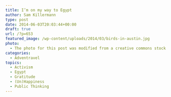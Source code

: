 ```yaml
---
title: I’m on my way to Egypt
author: Sam Killermann
type: post
date: 2014-06-03T20:03:44+00:00
draft: true
url: /?p=653
featured_image: /wp-content/uploads/2014/03/birds-in-austin.jpg
photo:
  - The photo for this post was modified from a creative commons stock image.
categories:
  - Adventravel
topics:
  - Activism
  - Egypt
  - Gratitude
  - (Un)Happiness
  - Public Thinking
---
```

